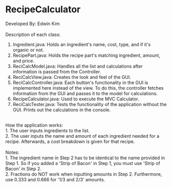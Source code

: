 RecipeCalculator
================
Developed By: Edwin Kim<br>
<br>
Description of each class:<br>
1. Ingredient.java: Holds an ingredient's name, cost, type, and if it's organic or not.<br>
2. RecipePart.java: Holds the recipe part's matching ingredient, amount, and price.<br>
3. ReciCalcModel.java: Handles all the list and calculations after information is passed from the Controller.<br>
4. ReciCalcView.java: Creates the look and feel of the GUI.<br>
5. ReciCalcController.java: Each button's functionality in the GUI is implemented here instead of the view. To do this, the controller fetches information from the GUI and passes it to the model for calculations.<br>
6. RecipeCalculator.java: Used to execute the MVC Calculator.<br>
7. ReciCalcTester.java: Tests the functionality of the application without the GUI. Prints out the calculations in the console.<br>
<br>
How the application works:<br>
1. The user inputs ingredients to the list.<br>
2. The user inputs the name and amount of each ingredient needed for a recipe. Afterwards, a cost breakdown is given for that recipe.<br>
<br>
Notes:<br>
1. The ingredient name in Step 2 has to be identical to the name provided in Step 1. So if you added a 'Strip of Bacon' in Step 1, you must use 'Strip of Bacon' in Step 2.<br>
2. Fractions do NOT work when inputting amounts in Step 2. Furthermore, use 0.333 and 0.666 for '1/3 and 2/3' amounts.
